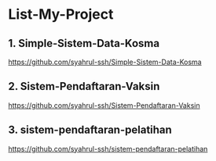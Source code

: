 # List-My-Project

## 1. Simple-Sistem-Data-Kosma
https://github.com/syahrul-ssh/Simple-Sistem-Data-Kosma

## 2. Sistem-Pendaftaran-Vaksin
https://github.com/syahrul-ssh/Sistem-Pendaftaran-Vaksin

## 3. sistem-pendaftaran-pelatihan
https://github.com/syahrul-ssh/sistem-pendaftaran-pelatihan
